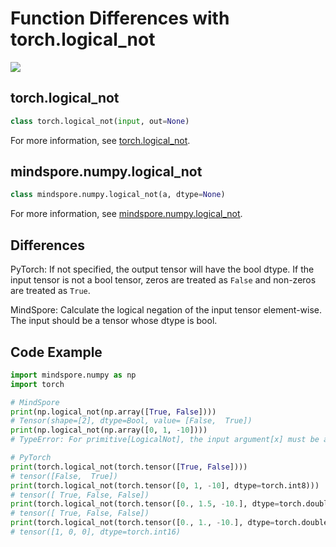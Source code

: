 # Function Differences with torch.logical_not

<a href="https://gitee.com/mindspore/docs/blob/r1.6/docs/mindspore/migration_guide/source_en/api_mapping/pytorch_diff/logical_not.md" target="_blank"><img src="https://gitee.com/mindspore/docs/raw/r1.6/resource/_static/logo_source_en.png"></a>

## torch.logical_not

```python
class torch.logical_not(input, out=None)
```

For more information, see  [torch.logical_not](https://pytorch.org/docs/1.5.0/torch.html#torch.logical_not).

## mindspore.numpy.logical_not

```python
class mindspore.numpy.logical_not(a, dtype=None)
```

For more information, see  [mindspore.numpy.logical_not](https://mindspore.cn/docs/api/en/r1.6/api_python/numpy/mindspore.numpy.logical_not.html#mindspore.numpy.logical_not).

## Differences

PyTorch: If not specified, the output tensor will have the bool dtype. If the input tensor is not a bool tensor, zeros are treated as `False` and non-zeros are treated as `True`.

MindSpore: Calculate the logical negation of the input tensor element-wise. The input should be a tensor whose dtype is bool.

## Code Example

```python
import mindspore.numpy as np
import torch

# MindSpore
print(np.logical_not(np.array([True, False])))
# Tensor(shape=[2], dtype=Bool, value= [False,  True])
print(np.logical_not(np.array([0, 1, -10])))
# TypeError: For primitive[LogicalNot], the input argument[x] must be a type of {Tensor[Bool],}, but got Int32.

# PyTorch
print(torch.logical_not(torch.tensor([True, False])))
# tensor([False,  True])
print(torch.logical_not(torch.tensor([0, 1, -10], dtype=torch.int8)))
# tensor([ True, False, False])
print(torch.logical_not(torch.tensor([0., 1.5, -10.], dtype=torch.double)))
# tensor([ True, False, False])
print(torch.logical_not(torch.tensor([0., 1., -10.], dtype=torch.double), out=torch.empty(3, dtype=torch.int16)))
# tensor([1, 0, 0], dtype=torch.int16)
```

